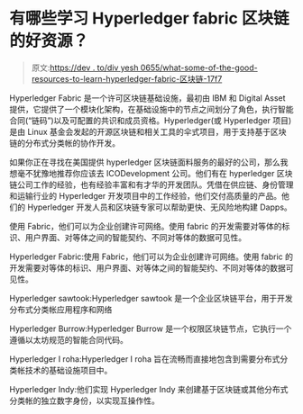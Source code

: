 # 有哪些学习 Hyperledger fabric 区块链的好资源？

> 原文:[https://dev . to/div yesh 0655/what-some-of-the-good-resources-to-learn-hyperledger-fabric-区块链-17f7](https://dev.to/divyesh0655/what-are-some-of-the-good-resources-to-learn-hyperledger-fabric-blockchain-17f7)

Hyperledger Fabric 是一个许可区块链基础设施，最初由 IBM 和 Digital Asset 提供，它提供了一个模块化架构，在基础设施中的节点之间划分了角色，执行智能合同(“链码”)以及可配置的共识和成员资格。Hyperledger(或 Hyperledger 项目)是由 Linux 基金会发起的开源区块链和相关工具的伞式项目，用于支持基于区块链的分布式分类帐的协作开发。

如果你正在寻找在美国提供 hyperledger 区块链面料服务的最好的公司，那么我想毫不犹豫地推荐你应该去 ICODevelopment 公司。他们有在 hyperledger 区块链公司工作的经验，也有经验丰富和有才华的开发团队。凭借在供应链、身份管理和运输行业的 Hyperledger 开发项目中的工作经验，他们交付高质量的产品。他们的 Hyperledger 开发人员和区块链专家可以帮助更快、无风险地构建 Dapps。

使用 Fabric，他们可以为企业创建许可网络。使用 fabric 的开发需要对等体的标识、用户界面、对等体之间的智能契约、不同对等体的数据可见性。

Hyperledger Fabric:使用 Fabric，他们可以为企业创建许可网络。使用 fabric 的开发需要对等体的标识、用户界面、对等体之间的智能契约、不同对等体的数据可见性。

Hyperledger sawtook:Hyperledger sawtook 是一个企业区块链平台，用于开发分布式分类帐应用程序和网络

Hyperledger Burrow:Hyperledger Burrow 是一个权限区块链节点，它执行一个遵循以太坊规范的智能合同代码。

Hyperledger I roha:Hyperledger I roha 旨在流畅而直接地包含到需要分布式分类帐技术的基础设施项目中。

Hyperledger Indy:他们实现 Hyperledger Indy 来创建基于区块链或其他分布式分类帐的独立数字身份，以实现互操作性。